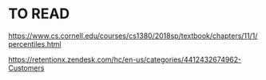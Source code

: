 # TO READ
https://www.cs.cornell.edu/courses/cs1380/2018sp/textbook/chapters/11/1/percentiles.html

https://retentionx.zendesk.com/hc/en-us/categories/4412432674962-Customers
